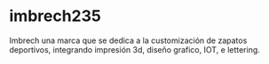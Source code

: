 # imbrech235
Imbrech  una marca que se dedica a la  customización de zapatos deportivos, integrando impresión 3d, diseño grafico, IOT, e lettering.
